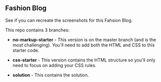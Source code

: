 ## Fashion Blog

See if you can recreate the screenshots for this Fahsion Blog.

This repo contains 3 branches:

- **no-markup-starter** - This version is on the master branch (and is the most challenging). You'll need to add both the HTML and CSS to this starter code.

- **css-starter** - This version contains the HTML structure so you'll only need to focus on adding your CSS rules.

- **solution** - This contains the solution.
